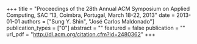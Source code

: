 +++
title = "Proceedings of the 28th Annual ACM Symposium on Applied Computing, SAC '13, Coimbra, Portugal, March 18-22, 2013"
date = 2013-01-01
authors = ["Sung Y. Shin", "José Carlos Maldonado"]
publication_types = ["0"]
abstract = ""
featured = false
publication = ""
url_pdf = "http://dl.acm.org/citation.cfm?id=2480362"
+++

